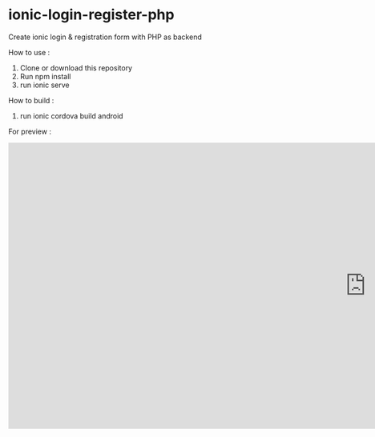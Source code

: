 # ionic-login-register-php
Create ionic login &amp; registration form with PHP as backend

How to use : 
1. Clone or download this repository
2. Run npm install
3. run ionic serve

How to build :
1. run ionic cordova build android

For preview :
<iframe width="1425" height="572" src="https://www.youtube.com/embed/QtQjgG9R9P0" frameborder="0" allow="autoplay; encrypted-media" allowfullscreen></iframe>
